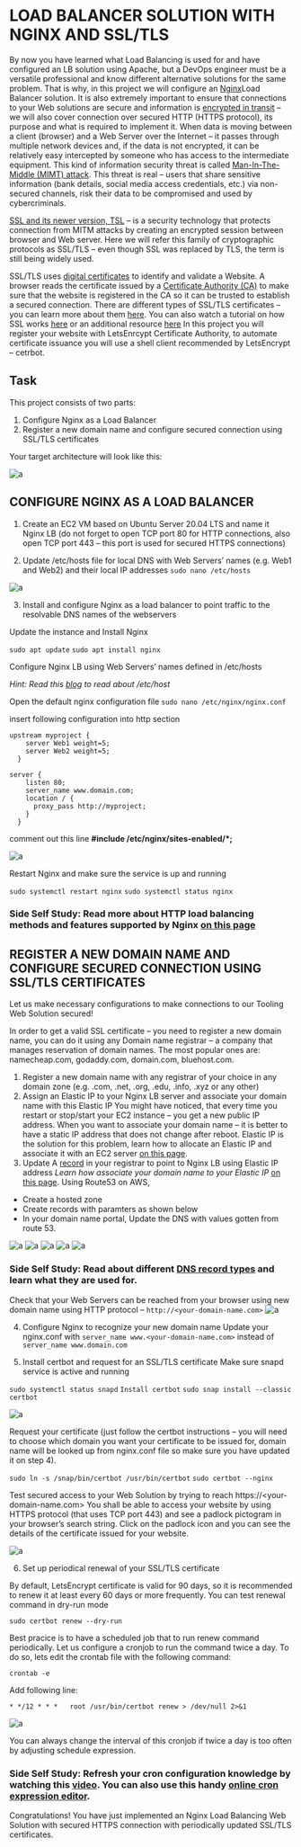 # LOAD BALANCER SOLUTION WITH NGINX AND SSL/TLS

By now you have learned what Load Balancing is used for and have configured an LB solution using Apache, but a DevOps engineer must be a versatile professional and know different alternative solutions for the same problem. That is why, in this project we will configure an [Nginx](https://www.nginx.com/)Load Balancer solution.
It is also extremely important to ensure that connections to your Web solutions are secure and information is [encrypted in transit](https://security.berkeley.edu/data-encryption-transit-guideline) – we will also cover connection over secured HTTP (HTTPS protocol), its purpose and what is required to implement it.
When data is moving between a client (browser) and a Web Server over the Internet – it passes through multiple network devices and, if the data is not encrypted, it can be relatively easy intercepted by someone who has access to the intermediate equipment. This kind of information security threat is called [Man-In-The-Middle (MIMT) attack](https://en.wikipedia.org/wiki/Man-in-the-middle_attack).
This threat is real – users that share sensitive information (bank details, social media access credentials, etc.) via non-secured channels, risk their data to be compromised and used by cybercriminals.

[SSL and its newer version, TSL](https://en.wikipedia.org/wiki/Secure_Sockets_Layer) – is a security technology that protects connection from MITM attacks by creating an encrypted session between browser and Web server. Here we will refer this family of cryptographic protocols as SSL/TLS – even though SSL was replaced by TLS, the term is still being widely used.

SSL/TLS uses [digital certificates](https://en.wikipedia.org/wiki/Public_key_certificate) to identify and validate a Website. A browser reads the certificate issued by a [Certificate Authority (CA)](https://en.wikipedia.org/wiki/Certificate_authority) to make sure that the website is registered in the CA so it can be trusted to establish a secured connection.
There are different types of SSL/TLS certificates – you can learn more about them [here](https://blog.hubspot.com/marketing/what-is-ssl). You can also watch a tutorial on how SSL works [here](https://youtu.be/T4Df5_cojAs) or an additional resource [here](https://youtu.be/SJJmoDZ3il8)
In this project you will register your website with LetsEnrcypt Certificate Authority, to automate certificate issuance you will use a shell client recommended by LetsEncrypt – cetrbot.

## Task
This project consists of two parts:
1.	Configure Nginx as a Load Balancer
2.	Register a new domain name and configure secured connection using SSL/TLS certificates

Your target architecture will look like this:

![a](https://github.com/IwunzeGE/DevOps-Project/blob/af44ff86f3574255870b9ccba2c186d3529860f5/LOAD%20BALANCER%20SOLUTION%20WITH%20NGINX%20AND%20SSL%20TLS/images/server%200.png)

## CONFIGURE NGINX AS A LOAD BALANCER

1.	Create an EC2 VM based on Ubuntu Server 20.04 LTS and name it Nginx LB (do not forget to open TCP port 80 for HTTP connections, also open TCP port 443 – this port is used for secured HTTPS connections)

2.	Update /etc/hosts file for local DNS with Web Servers’ names (e.g. Web1 and Web2) and their local IP addresses 
`sudo nano /etc/hosts`

![a](https://github.com/IwunzeGE/DevOps-Project/blob/af44ff86f3574255870b9ccba2c186d3529860f5/LOAD%20BALANCER%20SOLUTION%20WITH%20NGINX%20AND%20SSL%20TLS/images/etc%20host.png)

3.	Install and configure Nginx as a load balancer to point traffic to the resolvable DNS names of the webservers

Update the instance and Install Nginx

`sudo apt update`
`sudo apt install nginx`

Configure Nginx LB using Web Servers’ names defined in /etc/hosts

*Hint: Read this [blog](https://linuxize.com/post/how-to-edit-your-hosts-file/) to read about /etc/host*

Open the default nginx configuration file 
`sudo nano /etc/nginx/nginx.conf`

insert following configuration into http section
```
upstream myproject {
    server Web1 weight=5;
    server Web2 weight=5;
  }

server {
    listen 80;
    server_name www.domain.com;
    location / {
      proxy_pass http://myproject;
    }
  }
```

comment out this line
**#include /etc/nginx/sites-enabled/*;**

![a](https://github.com/IwunzeGE/DevOps-Project/blob/af44ff86f3574255870b9ccba2c186d3529860f5/LOAD%20BALANCER%20SOLUTION%20WITH%20NGINX%20AND%20SSL%20TLS/images/etx%20nginx.png)

Restart Nginx and make sure the service is up and running

`sudo systemctl restart nginx` 
`sudo systemctl status nginx`

### Side Self Study: Read more about HTTP load balancing methods and features supported by Nginx [on this page](https://docs.nginx.com/nginx/admin-guide/load-balancer/http-load-balancer/)

## REGISTER A NEW DOMAIN NAME AND CONFIGURE SECURED CONNECTION USING SSL/TLS CERTIFICATES
Let us make necessary configurations to make connections to our Tooling Web Solution secured!

In order to get a valid SSL certificate – you need to register a new domain name, you can do it using any Domain name registrar – a company that manages reservation of domain names. The most popular ones are: namecheap.com, godaddy.com, domain.com, bluehost.com.

1.	Register a new domain name with any registrar of your choice in any domain zone (e.g. .com, .net, .org, .edu, .info, .xyz or any other)
2.	Assign an Elastic IP to your Nginx LB server and associate your domain name with this Elastic IP
You might have noticed, that every time you restart or stop/start your EC2 instance – you get a new public IP address. When you want to associate your domain name – it is better to have a static IP address that does not change after reboot. Elastic IP is the solution for this problem, learn how to allocate an Elastic IP and associate it with an EC2 server [on this page](https://docs.aws.amazon.com/AWSEC2/latest/UserGuide/elastic-ip-addresses-eip.html).
3.	Update A [record](https://www.cloudflare.com/learning/dns/dns-records/dns-a-record/) in your registrar to point to Nginx LB using Elastic IP address
*Learn how associate your domain name to your Elastic IP* [on this page](https://medium.com/progress-on-ios-development/connecting-an-ec2-instance-with-a-godaddy-domain-e74ff190c233).
Using Route53 on AWS,

- Create a hosted zone
- Create records with paramters as shown below
- In your domain name portal, Update the DNS with values gotten from route 53.

![a](https://github.com/IwunzeGE/DevOps-Project/blob/af44ff86f3574255870b9ccba2c186d3529860f5/LOAD%20BALANCER%20SOLUTION%20WITH%20NGINX%20AND%20SSL%20TLS/images/route53%201.png)
![a](https://github.com/IwunzeGE/DevOps-Project/blob/af44ff86f3574255870b9ccba2c186d3529860f5/LOAD%20BALANCER%20SOLUTION%20WITH%20NGINX%20AND%20SSL%20TLS/images/create%20record.png)
![a](https://github.com/IwunzeGE/DevOps-Project/blob/af44ff86f3574255870b9ccba2c186d3529860f5/LOAD%20BALANCER%20SOLUTION%20WITH%20NGINX%20AND%20SSL%20TLS/images/create%20record2.png)
![a](https://github.com/IwunzeGE/DevOps-Project/blob/af44ff86f3574255870b9ccba2c186d3529860f5/LOAD%20BALANCER%20SOLUTION%20WITH%20NGINX%20AND%20SSL%20TLS/images/ns1.png)
![a](https://github.com/IwunzeGE/DevOps-Project/blob/af44ff86f3574255870b9ccba2c186d3529860f5/LOAD%20BALANCER%20SOLUTION%20WITH%20NGINX%20AND%20SSL%20TLS/images/ns2.png)

### Side Self Study: Read about different [DNS record types](https://www.cloudflare.com/learning/dns/dns-records/) and learn what they are used for.

Check that your Web Servers can be reached from your browser using new domain name using HTTP protocol – `http://<your-domain-name.com>`
![a](https://github.com/IwunzeGE/DevOps-Project/blob/af44ff86f3574255870b9ccba2c186d3529860f5/LOAD%20BALANCER%20SOLUTION%20WITH%20NGINX%20AND%20SSL%20TLS/images/login.png)

4.	Configure Nginx to recognize your new domain name
Update your nginx.conf with `server_name www.<your-domain-name.com>` instead of `server_name www.domain.com`

5.	Install certbot and request for an SSL/TLS certificate
Make sure snapd service is active and running

`sudo systemctl status snapd` 
`Install certbot` 
`sudo snap install --classic certbot`

![a](https://github.com/IwunzeGE/DevOps-Project/blob/af44ff86f3574255870b9ccba2c186d3529860f5/LOAD%20BALANCER%20SOLUTION%20WITH%20NGINX%20AND%20SSL%20TLS/images/certbot.png)

Request your certificate (just follow the certbot instructions – you will need to choose which domain you want your certificate to be issued for, domain name will be looked up from nginx.conf file so make sure you have updated it on step 4).

`sudo ln -s /snap/bin/certbot /usr/bin/certbot` 
`sudo certbot --nginx`

Test secured access to your Web Solution by trying to reach https://<your-domain-name.com>
You shall be able to access your website by using HTTPS protocol (that uses TCP port 443) and see a padlock pictogram in your browser’s search string.
Click on the padlock icon and you can see the details of the certificate issued for your website.

![a](https://github.com/IwunzeGE/DevOps-Project/blob/af44ff86f3574255870b9ccba2c186d3529860f5/LOAD%20BALANCER%20SOLUTION%20WITH%20NGINX%20AND%20SSL%20TLS/images/secured%20login.png)

6.	Set up periodical renewal of your SSL/TLS certificate

By default, LetsEncrypt certificate is valid for 90 days, so it is recommended to renew it at least every 60 days or more frequently.
You can test renewal command in dry-run mode

`sudo certbot renew --dry-run`

Best pracice is to have a scheduled job that to run renew command periodically. Let us configure a cronjob to run the command twice a day.
To do so, lets edit the crontab file with the following command:

`crontab -e`

Add following line:
```
* */12 * * *   root /usr/bin/certbot renew > /dev/null 2>&1
```
![a](https://github.com/IwunzeGE/DevOps-Project/blob/af44ff86f3574255870b9ccba2c186d3529860f5/LOAD%20BALANCER%20SOLUTION%20WITH%20NGINX%20AND%20SSL%20TLS/images/cron%20job.png)

You can always change the interval of this cronjob if twice a day is too often by adjusting schedule expression.

### Side Self Study: Refresh your cron configuration knowledge by watching this [video](https://youtu.be/4g1i0ylvx3A). You can also use this handy [online cron expression editor](https://crontab.guru/).

Congratulations!
You have just implemented an Nginx Load Balancing Web Solution with secured HTTPS connection with periodically updated SSL/TLS certificates.
